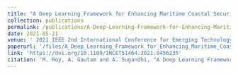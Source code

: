 ```yaml
---
title: "A Deep Learning Framework for Enhancing Maritime Coastal Security"
collection: publications
permalink: /publications/A-Deep-Learning-Framework-for-Enhancing-Maritime-Coastal-Security
date: 2021-05-21
venue: ' 2021 IEEE 2nd International Conference for Emerging Technology (INCET)'
paperurl: '/files/A_Deep_Learning_Framework_for_Enhancing_Maritime_Coastal_Securit.pdf'
link: 'https://doi.org/10.1109/INCET51464.2021.9456235'
citation: 'M. Roy, A. Gautam and A. Sugandhi, "A Deep Learning Framework for Enhancing Maritime Coastal Security," 2021 2nd International Conference for Emerging Technology (INCET), 2021, pp. 1-6, doi: 10.1109/INCET51464.2021.9456235.'
---
```

